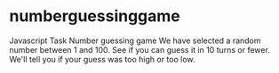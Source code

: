 # numberguessinggame
Javascript Task
Number guessing game
We have selected a random number between 1 and 100. See if you can guess it in 10 turns or fewer. We'll tell you if your guess was too high or too low.
